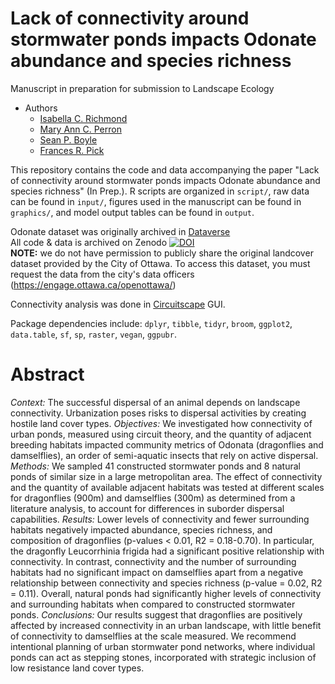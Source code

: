# Lack of connectivity around stormwater ponds impacts Odonate abundance and species richness  

Manuscript in preparation for submission to Landscape Ecology  


- Authors 
  - [Isabella C. Richmond](https://github.com/icrichmond)
  - [Mary Ann C. Perron](https://www.researchgate.net/profile/Mary-Ann-Perron)
  - [Sean P. Boyle](https://www.sites.google.com/view/seanboylephd)
  - [Frances R. Pick](https://www.researchgate.net/profile/Frances-Pick)
  
This repository contains the code and data accompanying the paper "Lack of connectivity around stormwater ponds impacts Odonate abundance and species richness" (In Prep.). R scripts are organized in ```script/```, raw data can be found in ```input/```, figures used in the manuscript can be found in ```graphics/```, and model output tables can be found in ```output```.

Odonate dataset was originally archived in [Dataverse](https://dataverse.scholarsportal.info/dataset.xhtml?persistentId=doi:10.5683/SP2/JKRF0M)  
All code & data is archived on Zenodo [![DOI](https://zenodo.org/badge/DOI/10.5281/zenodo.5337110.svg)](https://zenodo.org/record/5337110)  
**NOTE:** we do not have permission to publicly share the original landcover dataset provided by the City of Ottawa. To access this dataset, you must request the data from the city's data officers (https://engage.ottawa.ca/openottawa/)

Connectivity analysis was done in [Circuitscape](https://circuitscape.org/) GUI.


Package dependencies include: ```dplyr```, ```tibble```, ```tidyr```, ```broom```, ```ggplot2```, ```data.table```, ```sf```, ```sp```, ```raster```, ```vegan```, ```ggpubr```.  

# Abstract  
*Context:* The successful dispersal of an animal depends on landscape connectivity. Urbanization poses risks to dispersal activities by creating hostile land cover types.
*Objectives:* We investigated how connectivity of urban ponds, measured using circuit theory, and the quantity of adjacent breeding habitats impacted community metrics of Odonata (dragonflies and damselflies), an order of semi-aquatic insects that rely on active dispersal.
*Methods:* We sampled 41 constructed stormwater ponds and 8 natural ponds of similar size in a large metropolitan area. The effect of connectivity and the quantity of available adjacent habitats was tested at different scales for dragonflies (900m) and damselflies (300m) as determined from a literature analysis, to account for differences in suborder dispersal capabilities.
*Results:* Lower levels of connectivity and fewer surrounding habitats negatively impacted abundance, species richness, and composition of dragonflies (p-values < 0.01, R2 = 0.18-0.70). In particular, the dragonfly Leucorrhinia frigida had a significant positive relationship with connectivity. In contrast, connectivity and the number of surrounding habitats had no significant impact on damselflies apart from a negative relationship between connectivity and species richness (p-value = 0.02, R2 = 0.11). Overall, natural ponds had significantly higher levels of connectivity and surrounding habitats when compared to constructed stormwater ponds.
*Conclusions:* Our results suggest that dragonflies are positively affected by increased connectivity in an urban landscape, with little benefit of connectivity to damselflies at the scale measured. We recommend intentional planning of urban stormwater pond networks, where individual ponds can act as stepping stones, incorporated with strategic inclusion of low resistance land cover types. 

